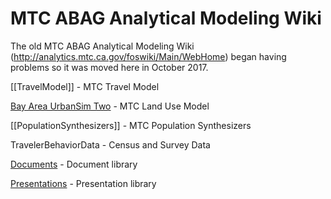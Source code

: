 # MTC ABAG Analytical Modeling Wiki

The old MTC ABAG Analytical Modeling Wiki (http://analytics.mtc.ca.gov/foswiki/Main/WebHome) began having problems so it was moved here in October 2017.

[[TravelModel]] - MTC Travel Model

[Bay Area UrbanSim Two](http://bayareametro.github.io/baus_docs/) - MTC Land Use Model

[[PopulationSynthesizers]] - MTC Population Synthesizers

TravelerBehaviorData - Census and Survey Data

[Documents](https://mtcdrive.box.com/v/modeling-foswiki-doc-archive) - Document library

[Presentations](https://mtcdrive.box.com/v/modeling-foswiki-pres-archive) - Presentation library